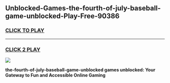 
## Unblocked-Games-the-fourth-of-july-baseball-game-unblocked-Play-Free-90386
<h3>
<a href="https://premium76.site?title=the-fourth-of-july-baseball-game-unblocked&ref=10A">CLICK TO PLAY</a></h3>
<hr>

<h3>
<a href="https://premium76.site?title=the-fourth-of-july-baseball-game-unblocked&ref=10A">CLICK 2 PLAY</a>
  
</h3>

<a href="https://premium76.site?title=the-fourth-of-july-baseball-game-unblocked&ref=10A"><img src="https://clearcache.store/games.png"></a>


**the-fourth-of-july-baseball-game-unblocked games unblocked: Your Gateway to Fun and Accessible Online Gaming**
